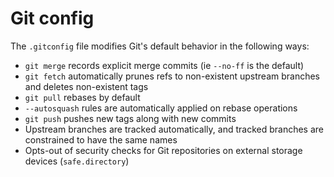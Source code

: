 # Git config

The `.gitconfig` file modifies Git's default behavior in the following ways:

- `git merge` records explicit merge commits (ie `--no-ff` is the default)
- `git fetch` automatically prunes refs to non-existent upstream branches and deletes non-existent tags
- `git pull` rebases by default
- `--autosquash` rules are automatically applied on rebase operations
- `git push` pushes new tags along with new commits
- Upstream branches are tracked automatically, and tracked branches are constrained to have the same names
- Opts-out of security checks for Git repositories on external storage devices (`safe.directory`)
